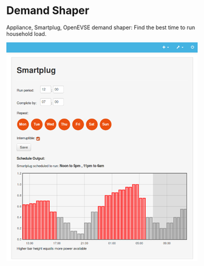 # Demand Shaper

Appliance, Smartplug, OpenEVSE demand shaper: Find the best time to run household load.

![demandshaper.png](images/demandshaper.png)
